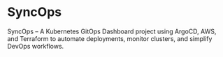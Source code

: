 # SyncOps
SyncOps – A Kubernetes GitOps Dashboard project using ArgoCD, AWS, and Terraform to automate deployments, monitor clusters, and simplify DevOps workflows.
